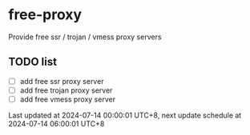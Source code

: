 
# free-proxy
Provide free ssr / trojan / vmess proxy servers


## TODO list
- [ ] add free ssr proxy server
- [ ] add free trojan proxy server
- [ ] add free vmess proxy server

Last updated at 2024-07-14 00:00:01 UTC+8, next update schedule at 2024-07-14 06:00:01 UTC+8

